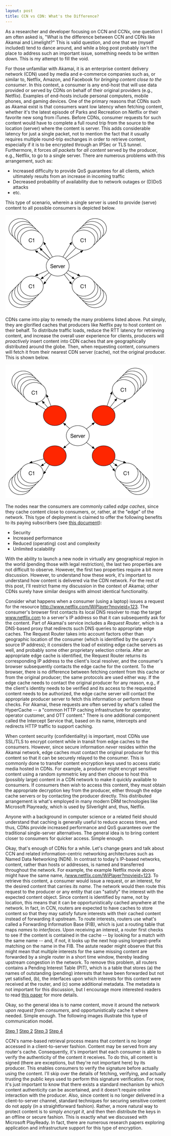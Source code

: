 ```yaml
---
layout: post
title: CCN vs CDN: What's the Difference?
---
```


As a researcher and developer focusing on CCN and CCNx, one question I am often asked is, "What is
the difference between CCN and CDNs like Akamai and Limelight?" This is valid question, and one that we (myself
included) tend to dance around, and while a blog post probably isn't the place to address such
an important issue, something needs to be written down. This is my attempt to fill the void.

For those unfamiliar with Akamai, it is an enterprise content delivery network (CDN) used by media and 
e-commerce companies such as, or similar to, Netflix, Amazon, and Facebook for *bringing content
close to the consumer*. In this context, a consumer is any end-host that will use data provided or
served by CDNs on behalf of their original providers (e.g., Netflix). Examples of end-hosts include
personal computers, mobile phones, and gaming devices. One of the primary reasons that CDNs such as
Akamai exist is that consumers want low latency when fetching content, whether it's the latest 
episode of Parks and Recreation on Netflix or their favorite new song from iTunes. Before CDNs,
consumer requests for such content would have to complete a full round trip from the source to
the location (server) where the content is server. This adds considerable latency for just a single
packet, not to mention the fact that it usually requires multiple round-trip exchanges in order 
to retrieve content, especially if it is to be encrypted through an IPSec or TLS tunnel. Furthermore,
it forces *all packets* for *all content* served by the producer, e.g., Netflix, to go to a single
server. There are numerous problems with this arrangement, such as:

- Increased difficulty to provide QoS guarantees for all clients, which ultimately results from an increase in incoming traffic
- Decreased probability of availability due to network outages or (D)DoS attacks
- etc.

This type of scenario, wherein a single server is used to provide (serve) content to all possible consumers is depicted below.

![Traditional client-server model for content distribution.](/images/posts/ccn_vs_cdn-figure1.png)

CDNs came into play to remedy the many problems listed above. Put simply, they are glorified caches that
producers like Netflix pay to host content on their behalf. To distribute traffic loads, reduce the RTT
latency for retrieving content, and increase the overall user experience for clients, producers will
*proactively* insert content into CDN caches that are geographically distributed around the globe. Then,
when requesting content, consumers will fetch it from their nearest CDN server (cache), not the original
producer. This is shown below.

![Over-simplified view of a modern CDN network. Highlighted nodes are CDN servers (caches) which replicate content from the original server for clients in their local proximity.](/images/posts/ccn_vs_cdn-figure2.png)

The nodes near the consumers are commonly called *edge caches*, since they cache content close to consumers,
or, rather, at the "edge" of the network. This type of deployment is claimed to offer the following 
benefits to its paying subscribers (see [this document](http://www.akamai.com/dl/feature_sheets/fs_edgesuite_securecontentdelivery.pdf)):

- Security
- Increased performance
- Reduced (operating) cost and complexity
- Unlimited scalability

With the ability to launch a new node in virtually any geographical region in the world (pending those with
legal restriction), the last two properties are not difficult to observe. However, the first two properties 
require a bit more discussion. However, to understand how these work, it's important to understand
how content is delivered via the CDN network. For the rest of this post, I'll restrict frame my discussion
in the context of Akamai; other CDNs surely have similar designs with almost identical functionality. 

Consider what happens when a consumer (using a laptop) issues a request for the 
resource http://www.netflix.com/WiPlayer?movieid=123. The consumer's browser first
contacts its local DNS resolver to map the target www.netflix.com to a server's IP 
address so that it can subsequently ask for the content. Part of Akamai's service includes
a _Request Router_, which is a DNS-based proxy that redirects such DNS queries to appropriate
edge caches. The Request Router takes into account factors other than geographic location of
the consumer (which is identified by the query's source IP address); it considers the load
of existing edge cache servers as well, and probably some other proprietary selection 
criteria. After an appropriate edge cache is identified, the Request Router returns its corresponding
IP address to the client's local resolver, and the consumer's browser subsequently contacts
the edge cache for the content. To the browser, there is no difference between fetching 
content from this cache or from the original producer; the same protocols are used either way.
If the edge cache needs to contact the original producer for any reason, e.g., if the client's
identity needs to be verified and its access to the requested content needs to be authorized,
the edge cache server will contact the appropriate producer server to fetch this information
or perform these checks. For Akamai, these requests are often served by what's called the
HyperCache -- a "common HTTP caching infrastructure for operator, operator customer, and 
OTT content." There is one additional component called the Intercept Service that, based
on its name, intercepts and redirects HTTP traffic to support caching. 

When content security (confidentiality) is important, most CDNs use SSL/TLS to encrypt 
content while in transit from edge caches to the consumers. However, since secure information
*never* resides within the Akamai network, edge caches must contact the original producer 
for this content so that it can be securely relayed to the consumer. This is commonly done to
transfer content encryption keys used to access static media hosted in CDNs. For example,
a producer might encrypt sensitive content using a random symmetric key and then choose to host
this (possibly large) content in a CDN network to make it quickly available to consumers. 
If consumers then wish to access this content, they must obtain the appropriate decryption key
from the producer, either through the edge cache servers or by contacting the producer directly. 
This distributed arrangement is what's employed in many modern DRM technologies like Microsoft
Playready, which is used by Silverlight and, thus, Netflix.

Anyone with a background in computer science or a related field should understand that
caching is generally useful to reduce access times, and thus, CDNs provide increased
performance and QoS guarantees over the traditional single-server alternatives. The general
idea is to bring content closer to consumers for quicker access. Simple enough.

Okay, that's enough of CDNs for a while. Let's change gears and talk about CCN and related
information-centric networking architectures such as Named Data Networking (NDN). In contrast
to today's IP-based networks, content, rather than hosts or addresses, is named and transferred
throughout the network. For example, the example Netflix movie above might have the same name,
/www.netflix.com/WiPlayer?movieid=123. To retrieve this content, a consumer would issue a
request, or an interest, for the desired content that carries *its name*. The network would
then route this request to the producer or any entity that can "satisfy" the interest with
the expected content object. Since content is identified by name, not by location, this means
that it can be opportunistically cached anywhere at the network. In fact, in CCN, routers
are expected to have caches to store content so that they may satisfy future interests with 
their cached content instead of forwarding it upstream. To route interests, routers use what's called
a Forwarding Information Base (FIB), which is just a routing table that maps *names* to *interfaces*.
Upon receiving an interest, a router first checks to see if the content is contained in the cache --
by looking for a match with the same name -- and, if not, it looks up the next hop using 
longest-prefix matching on the name in the FIB. The astute reader might observe that this might
mean that multiple interests for the same missing content are forwarded by a single router in a short
time window, thereby leading upstream congestion in the network. To remove this problem, all
routers contains a Pending Interest Table (PIT), which is a table that stores (a) the names
of outstanding (pending) interests that have been forwarded but not yet satisfied, (b), the interfaces
upon which interests for this content were received at the router, and (c) some additional metadata. 
The metadata is not important for this discussion, but I encourage more interested readers to
read [this paper](LINK) for more details.

Okay, so the general idea is to name content, move it around the network *upon request from consumers*, 
and opportunistically cache it where needed. Simple enough. The following images illustrate this type
of communication model.

[Step 1](/images/posts/ccn_img1.png) 
[Step 2](/images/posts/ccn_img2.png) 
[Step 3](/images/posts/ccn_img3.png) 
[Step 4](/images/posts/ccn_img4.png) 

CCN's name-based retrieval process means that content is no longer accessed in a client-to-server fashion.
Content may be served from any router's cache. Consequently, it's important that each consumer is able
to verify the authenticity of the content it receives. To do this, all content is signed (there are
exceptions, but they're not important here) by its producer. This enables consumers to verify the
signature before actually using the content. I'll skip over the details of fetching, verifying, and 
actually trusting the public keys used to perform this signature verification. For now, it's just important
to know that there exists a standard mechanism by which content authenticity can be ascertained, and
it doesn't require online interaction with the producer. Also, since content is no longer delivered
in a client-to-server channel, standard techniques for securing sensitive content do not 
apply (in a straightforward fashion). Rather, a more natural way to protect content is to simply 
_encrypt it_, and then then distribute the keys in an offline or secure fashion. This is exactly
what we discussed with Microsoft PlayReady. In fact, there are numerous research papers exploring
application and infrastructure support for this type of encryption. 




